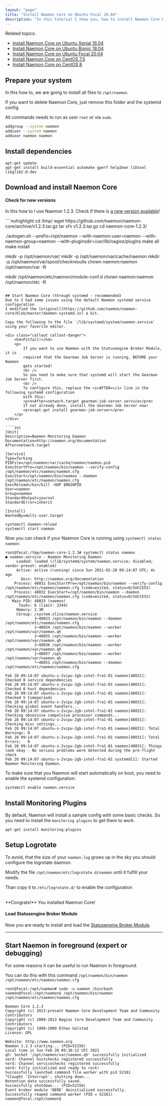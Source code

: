 ```yaml
---
layout: "page"
title: "Install Naemon Core on Ubuntu Focal 20.04"
description: "In this tutorial I show you, how to install Naemon Core by yourself on Ubuntu Focal 20.04"
---
```


Related topics:

- <a href="{{ site.url }}/tutorials/install-naemon">Install Naemon Core on Ubuntu Xenial 16.04</a>
- <a href="{{ site.url }}/tutorials/install-naemon-bionic">Install Naemon Core on Ubuntu Bionic 18.04</a>
- <a href="{{ site.url }}/tutorials/install-naemon-focal">Install Naemon Core on Ubuntu Focal 20.04</a>
- <a href="{{ site.url }}/tutorials/install-naemon-centos7">Install Naemon Core on CentOS 7.5</a>
- <a href="{{ site.url }}/tutorials/install-naemon-centos8">Install Naemon Core on CentOS 8</a>

## Prepare your system
In this how to, we are going to install all files to `/opt/naemon`.

If you want to delete Naemon Core, just remove this folder and the systemd config.

All commands needs to run as user `root` or via `sudo`.

````bash
addgroup --system naemon
adduser --system naemon
adduser naemon naemon
````

## Install dependencies

````nohighlight
apt-get update
apt-get install build-essential automake gperf help2man libtool libglib2.0-dev
````

## Download and install Naemon Core

<div class="callout callout-info">
    <h4>Check for new versions</h4>
    <p>
        In this how to I use Naemon 1.2.3. Check if there is
        <a href="https://github.com/naemon/naemon-core/releases" target="_blank">a new version available</a>!
    </p>
</div>
````nohighlight
cd /tmp/
wget https://github.com/naemon/naemon-core/archive/v1.2.3.tar.gz
tar xfv v1.2.3.tar.gz
cd naemon-core-1.2.3/

./autogen.sh --prefix=/opt/naemon --with-naemon-user=naemon --with-naemon-group=naemon --with-pluginsdir=/usr/lib/nagios/plugins
make all
make install

mkdir -p /opt/naemon/var/
mkdir -p /opt/naemon/var/cache/naemon
mkdir -p /opt/naemon/var/spool/checkresults
chown naemon:naemon /opt/naemon/var -R

mkdir /opt/naemon/etc/naemon/module-conf.d
chown naemon:naemon /opt/naemon/etc -R
````

## Start Naemon Core (through systemd - recommended)
Due to I had some issues using the default Naemon systemd service configuration
I modified the [original](https://github.com/naemon/naemon-core/blob/master/daemon-systemd.in) a bit.

Copy the following to the file `/lib/systemd/system/naemon.service` using your favorite editor.

<div class="callout callout-danger">
    <h4>Pitfall!</h4>
    <p>
        If you want to use Naemon with the Statusengine Broker Module, it is
        required that the Gearman Job Server is running, BEFORE your Naemon
        gets started!
        <br />
        So you need to make sure that systemd will start the Gearman Job Server first.
        <br />
        To configure this, replace the <i>AFTER=</i> line in the following systemd configuration
        with this:
        <pre>After=network.target gearman-job-server.service</pre>
        If not already done, install the Gearman Job Server now!
        <pre>apt-get install gearman-job-server</pre>
    </p>
</div>

````ini
[Unit]
Description=Naemon Monitoring Daemon
Documentation=http://naemon.org/documentation
After=network.target

[Service]
Type=forking
PIDFile=/opt/naemon/var/cache/naemon/naemon.pid
ExecStartPre=/opt/naemon/bin/naemon --verify-config /opt/naemon/etc/naemon/naemon.cfg
ExecStart=/opt/naemon/bin/naemon --daemon /opt/naemon/etc/naemon/naemon.cfg
ExecReload=/bin/kill -HUP $MAINPID
User=naemon
Group=naemon
StandardOutput=journal
StandardError=inherit

[Install]
WantedBy=multi-user.target

````


````nohighlight
systemctl daemon-reload
systemctl start naemon
````

Now you can check if your Naemon Core is running using `systemctl status naemon`:
````nohighlight
root@focal:/tmp/naemon-core-1.2.3# systemctl status naemon
● naemon.service - Naemon Monitoring Daemon
     Loaded: loaded (/lib/systemd/system/naemon.service; disabled; vendor preset: enabled)
     Active: active (running) since Sun 2021-02-28 09:14:07 UTC; 4s ago
       Docs: http://naemon.org/documentation
    Process: 48031 ExecStartPre=/opt/naemon/bin/naemon --verify-config /opt/naemon/etc/naemon/naemon.cfg (code=exited, status=0/SUCCESS)
    Process: 48032 ExecStart=/opt/naemon/bin/naemon --daemon /opt/naemon/etc/naemon/naemon.cfg (code=exited, status=0/SUCCESS)
   Main PID: 48033 (naemon)
      Tasks: 6 (limit: 2344)
     Memory: 2.3M
     CGroup: /system.slice/naemon.service
             ├─48033 /opt/naemon/bin/naemon --daemon /opt/naemon/etc/naemon/naemon.cfg
             ├─48034 /opt/naemon/bin/naemon --worker /opt/naemon/var/naemon.qh
             ├─48035 /opt/naemon/bin/naemon --worker /opt/naemon/var/naemon.qh
             ├─48036 /opt/naemon/bin/naemon --worker /opt/naemon/var/naemon.qh
             ├─48037 /opt/naemon/bin/naemon --worker /opt/naemon/var/naemon.qh
             └─48051 /opt/naemon/bin/naemon --daemon /opt/naemon/etc/naemon/naemon.cfg

Feb 28 09:14:07 ubuntu-s-2vcpu-2gb-intel-fra1-01 naemon[48031]:         Checked 0 service dependencies
Feb 28 09:14:07 ubuntu-s-2vcpu-2gb-intel-fra1-01 naemon[48031]:         Checked 0 host dependencies
Feb 28 09:14:07 ubuntu-s-2vcpu-2gb-intel-fra1-01 naemon[48031]:         Checked 5 timeperiods
Feb 28 09:14:07 ubuntu-s-2vcpu-2gb-intel-fra1-01 naemon[48031]: Checking global event handlers...
Feb 28 09:14:07 ubuntu-s-2vcpu-2gb-intel-fra1-01 naemon[48031]: Checking obsessive compulsive processor commands...
Feb 28 09:14:07 ubuntu-s-2vcpu-2gb-intel-fra1-01 naemon[48031]: Checking misc settings...
Feb 28 09:14:07 ubuntu-s-2vcpu-2gb-intel-fra1-01 naemon[48031]: Total Warnings: 0
Feb 28 09:14:07 ubuntu-s-2vcpu-2gb-intel-fra1-01 naemon[48031]: Total Errors:   0
Feb 28 09:14:07 ubuntu-s-2vcpu-2gb-intel-fra1-01 naemon[48031]: Things look okay - No serious problems were detected during the pre-flight check
Feb 28 09:14:07 ubuntu-s-2vcpu-2gb-intel-fra1-01 systemd[1]: Started Naemon Monitoring Daemon.
````
To make sure that you Naemon will start automatically on boot, you need to
enable the systemd configuration:
````nohighlight
systemctl enable naemon.service
````

## Install Monitoring Plugins
By default, Naemon will install a sample config with some basic checks.
So you need to install the `monitoring plugins` to get them to work.
````nohighlight
apt-get install monitoring-plugins
````

## Setup Logrotate
To avoid, that the size of your `naemon.log` grows up in the sky you should configure
the logrotate daemon.

Modify the file `/opt/naemon/etc/logrotate.d/naemon` until it fulfill your needs.

Than copy it to `/etc/logrotate.d/` to enable the configuration

<br />
**Congrats!** You installed Naemon Core!

<div class="callout callout-info">
    <h4>Load Statusengine Broker Module</h4>
    <p>
        Now you are ready to install and load the
        <a href="{{ site.url }}/broker">Statusengine Broker Module</a>.
    </p>
</div>

---

## Start Naemon in foreground (expert or debugging)
For some reasons it can be useful  to run Naemon in foreground.

You can do this with this command `/opt/naemon/bin/naemon /opt/naemon/etc/naemon/naemon.cfg`
````nohighlight
root@focal:/opt/naemon# sudo -u naemon /bin/bash
naemon@focal:/opt/naemon$ /opt/naemon/bin/naemon /opt/naemon/etc/naemon/naemon.cfg

Naemon Core 1.2.3
Copyright (c) 2013-present Naemon Core Development Team and Community Contributors
Copyright (c) 2009-2013 Nagios Core Development Team and Community Contributors
Copyright (c) 1999-2009 Ethan Galstad
License: GPL

Website: http://www.naemon.org
Naemon 1.2.3 starting... (PID=52156)
Local time is Sun Feb 28 09:16:12 UTC 2021
qh: Socket '/opt/naemon/var/naemon.qh' successfully initialized
nerd: Channel hostchecks registered successfully
nerd: Channel servicechecks registered successfully
nerd: Fully initialized and ready to rock!
Successfully launched command file worker with pid 52161
^CCaught 'Interrupt', shutting down...
Retention data successfully saved.
Successfully shutdown... (PID=52156)
Event broker module 'NERD' deinitialized successfully.
Successfully reaped command worker (PID = 52161)
naemon@focal:/opt/naemon$
````
